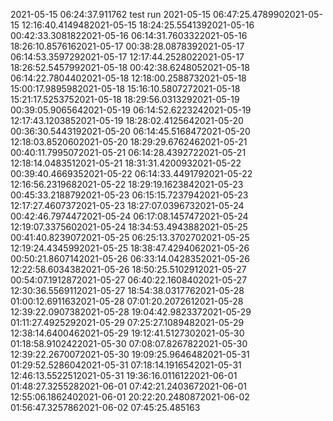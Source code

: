2021-05-15 06:24:37.911762
test run
2021-05-15 06:47:25.4789902021-05-15 12:16:40.4149482021-05-15 18:24:25.5541392021-05-16 00:42:33.3081822021-05-16 06:14:31.7603322021-05-16 18:26:10.8576162021-05-17 00:38:28.0878392021-05-17 06:14:53.3597292021-05-17 12:17:44.2528022021-05-17 18:26:52.5457992021-05-18 00:42:38.6248052021-05-18 06:14:22.7804402021-05-18 12:18:00.2588732021-05-18 15:00:17.9895982021-05-18 15:16:10.5807272021-05-18 15:21:17.5253752021-05-18 18:29:56.0313292021-05-19 00:39:05.9065642021-05-19 06:14:52.6223242021-05-19 12:17:43.1203852021-05-19 18:28:02.4125642021-05-20 00:36:30.5443192021-05-20 06:14:45.5168472021-05-20 12:18:03.8520602021-05-20 18:29:29.6762462021-05-21 00:40:11.7995072021-05-21 06:14:28.4392722021-05-21 12:18:14.0483512021-05-21 18:31:31.4200932021-05-22 00:39:40.4669352021-05-22 06:14:33.4491792021-05-22 12:16:56.2319682021-05-22 18:29:19.1623842021-05-23 00:45:33.2188792021-05-23 06:15:15.7237942021-05-23 12:17:27.4607372021-05-23 18:27:07.0396732021-05-24 00:42:46.7974472021-05-24 06:17:08.1457472021-05-24 12:19:07.3375602021-05-24 18:34:53.4943882021-05-25 00:41:40.8239072021-05-25 06:25:13.3702702021-05-25 12:19:24.4345992021-05-25 18:38:47.4294062021-05-26 00:50:21.8607142021-05-26 06:33:14.0428352021-05-26 12:22:58.6034382021-05-26 18:50:25.5102912021-05-27 00:54:07.1912872021-05-27 06:40:22.1608402021-05-27 12:30:36.5569112021-05-27 18:54:38.0317762021-05-28 01:00:12.6911632021-05-28 07:01:20.2072612021-05-28 12:39:22.0907382021-05-28 19:04:42.9823372021-05-29 01:11:27.4925292021-05-29 07:25:27.1089482021-05-29 12:38:14.6400462021-05-29 19:12:41.5127302021-05-30 01:18:58.9102422021-05-30 07:08:07.8267822021-05-30 12:39:22.2670072021-05-30 19:09:25.9646482021-05-31 01:29:52.5286042021-05-31 07:18:14.1916542021-05-31 12:46:13.5522512021-05-31 19:36:16.0116122021-06-01 01:48:27.3255282021-06-01 07:42:21.2403672021-06-01 12:55:06.1862402021-06-01 20:22:20.2480872021-06-02 01:56:47.3257862021-06-02 07:45:25.485163